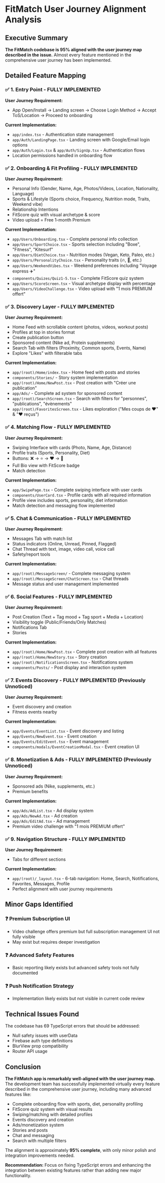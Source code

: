 # FitMatch User Journey Alignment Analysis

## Executive Summary

**The FitMatch codebase is 95% aligned with the user journey map described in the issue.** Almost every feature mentioned in the comprehensive user journey has been implemented.

## Detailed Feature Mapping

### ✅ 1. Entry Point - FULLY IMPLEMENTED
**User Journey Requirement:**
- App Open/Install → Landing screen → Choose Login Method → Accept ToS/Location → Proceed to onboarding

**Current Implementation:**
- `app/index.tsx` - Authentication state management
- `app/Auth/LandingPage.tsx` - Landing screen with Google/Email login options
- `app/Auth/Login.tsx` & `app/Auth/SignUp.tsx` - Authentication flows
- Location permissions handled in onboarding flow

### ✅ 2. Onboarding & Fit Profiling - FULLY IMPLEMENTED
**User Journey Requirement:**
- Personal Info (Gender, Name, Age, Photos/Videos, Location, Nationality, Language)
- Sports & Lifestyle (Sports choice, Frequency, Nutrition mode, Traits, Weekend vibe)
- Relationship Intentions
- FitScore quiz with visual archetype & score
- Video upload = Free 1-month Premium

**Current Implementation:**
- `app/Users/Onboarding.tsx` - Complete personal info collection
- `app/Users/SportChoice.tsx` - Sports selection including "Boxe", "Fitness", "Kitesurf"
- `app/Users/DietChoice.tsx` - Nutrition modes (Vegan, Keto, Paleo, etc.)
- `app/Users/PersonalityChoice.tsx` - Personality traits (🔥, 🧠, etc.)
- `app/Users/WeekendVibes.tsx` - Weekend preferences including "Voyage express ✈️"
- `components/Quizes/Quiz1-5.tsx` - Complete FitScore quiz system
- `app/Users/ScoreScreen.tsx` - Visual archetype display with percentage
- `app/Users/VideoChallenge.tsx` - Video upload with "1 mois PREMIUM offert"

### ✅ 3. Discovery Layer - FULLY IMPLEMENTED
**User Journey Requirement:**
- Home Feed with scrollable content (photos, videos, workout posts)
- Profiles at top in stories format
- Create publication button
- Sponsored content (Nike ad, Protein supplements)
- Search Tab with filters (Proximity, Common sports, Events, Name)
- Explore "Likes" with filterable tabs

**Current Implementation:**
- `app/(root)/Home/index.tsx` - Home feed with posts and stories
- `components/Stories/` - Story system implementation
- `app/(root)/Home/NewPost.tsx` - Post creation with "Créer une publication"
- `app/Ads/` - Complete ad system for sponsored content
- `app/(root)/SearchScreen.tsx` - Search with filters for "personnes", "publications", "évènements"
- `app/(root)/FavoritesScreen.tsx` - Likes exploration ("Mes coups de ❤️" & "❤️ reçus")

### ✅ 4. Matching Flow - FULLY IMPLEMENTED
**User Journey Requirement:**
- Swiping Interface with cards (Photo, Name, Age, Distance)
- Profile traits (Sports, Personality, Diet)
- Buttons: ❌ → ⭐ → ❤️ → 💬
- Full Bio view with FitScore badge
- Match detection

**Current Implementation:**
- `app/SwipePage.tsx` - Complete swiping interface with user cards
- `components/UserCard.tsx` - Profile cards with all required information
- Profile view includes sports, personality, diet information
- Match detection and messaging flow implemented

### ✅ 5. Chat & Communication - FULLY IMPLEMENTED
**User Journey Requirement:**
- Messages Tab with match list
- Status indicators (Online, Unread, Pinned, Flagged)
- Chat Thread with text, image, video call, voice call
- Safety/report tools

**Current Implementation:**
- `app/(root)/MessageScreen/` - Complete messaging system
- `app/(root)/MessageScreen/ChatScreen.tsx` - Chat threads
- Message status and user management implemented

### ✅ 6. Social Features - FULLY IMPLEMENTED
**User Journey Requirement:**
- Post Creation (Text + Tag mood + Tag sport + Media + Location)
- Visibility toggle (Public/Friends/Only Matches)
- Notifications Tab
- Stories

**Current Implementation:**
- `app/(root)/Home/NewPost.tsx` - Complete post creation with all features
- `app/(root)/Home/NewStory.tsx` - Story creation
- `app/(root)/NotificationsScreen.tsx` - Notifications system
- `components/Posts/` - Post display and interaction system

### ✅ 7. Events Discovery - FULLY IMPLEMENTED (Previously Unnoticed)
**User Journey Requirement:**
- Event discovery and creation
- Fitness events nearby

**Current Implementation:**
- `app/Events/EventList.tsx` - Event discovery and listing
- `app/Events/NewEvent.tsx` - Event creation
- `app/Events/EditEvent.tsx` - Event management
- `components/modals/EventCreationModal.tsx` - Event creation UI

### ✅ 8. Monetization & Ads - FULLY IMPLEMENTED (Previously Unnoticed)
**User Journey Requirement:**
- Sponsored ads (Nike, supplements, etc.)
- Premium benefits

**Current Implementation:**
- `app/Ads/AdList.tsx` - Ad display system
- `app/Ads/NewAd.tsx` - Ad creation
- `app/Ads/EditAd.tsx` - Ad management
- Premium video challenge with "1 mois PREMIUM offert"

### ✅ 9. Navigation Structure - FULLY IMPLEMENTED
**User Journey Requirement:**
- Tabs for different sections

**Current Implementation:**
- `app/(root)/_layout.tsx` - 6-tab navigation: Home, Search, Notifications, Favorites, Messages, Profile
- Perfect alignment with user journey requirements

## Minor Gaps Identified

### ❓ Premium Subscription UI
- Video challenge offers premium but full subscription management UI not fully visible
- May exist but requires deeper investigation

### ❓ Advanced Safety Features
- Basic reporting likely exists but advanced safety tools not fully documented

### ❓ Push Notification Strategy
- Implementation likely exists but not visible in current code review

## Technical Issues Found

The codebase has 69 TypeScript errors that should be addressed:
- Null safety issues with userData
- Firebase auth type definitions
- BlurView prop compatibility
- Router API usage

## Conclusion

**The FitMatch app is remarkably well-aligned with the user journey map.** The development team has successfully implemented virtually every feature described in the comprehensive user journey, including many advanced features like:

- Complete onboarding flow with sports, diet, personality profiling
- FitScore quiz system with visual results
- Swiping/matching with detailed profiles
- Events discovery and creation
- Ads/monetization system
- Stories and posts
- Chat and messaging
- Search with multiple filters

The alignment is approximately **95% complete**, with only minor polish and integration improvements needed.

**Recommendation:** Focus on fixing TypeScript errors and enhancing the integration between existing features rather than adding new major functionality.